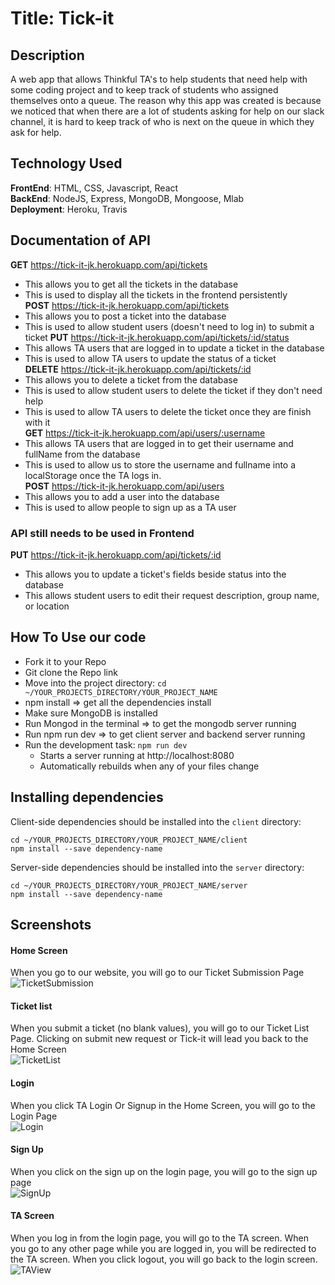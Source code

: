 # Title: Tick-it

## Description <br/> 
A web app that allows Thinkful TA's to help students that need help with some coding project and to keep track of students who assigned themselves onto a queue. The reason why this app was created is because we noticed that when there are a lot of students asking for help on our slack channel, it is hard to keep track of who is next on the queue in which they ask for help.

## Technology Used <br/>
**FrontEnd**: HTML, CSS, Javascript, React<br/>
**BackEnd**: NodeJS, Express, MongoDB, Mongoose, Mlab<br/>
**Deployment**: Heroku, Travis <br/> 

## Documentation of API <br/>
**GET** https://tick-it-jk.herokuapp.com/api/tickets <br/>
  * This allows you to get all the tickets in the database <br/>
  * This is used to display all the tickets in the frontend persistently</br>
**POST** https://tick-it-jk.herokuapp.com/api/tickets <br/>
  * This allows you to post a ticket into the database <br/>
  * This is used to allow student users (doesn't need to log in) to submit a ticket
**PUT** https://tick-it-jk.herokuapp.com/api/tickets/:id/status <br/>
  * This allows TA users that are logged in to update a ticket in the database <br/>
  * This is used to allow TA users to update the status of a ticket <br/>
**DELETE** https://tick-it-jk.herokuapp.com/api/tickets/:id <br/>
  * This allows you to delete a ticket from the database <br/>
  * This is used to allow student users to delete the ticket if they don't need help <br/>
  * This is used to allow TA users to delete the ticket once they are finish with it <br/>
**GET** https://tick-it-jk.herokuapp.com/api/users/:username <br/>
  * This allows TA users that are logged in to get their username and fullName from the database <br/>
  * This is used to allow us to store the username and fullname into a localStorage once the TA logs in. <br/>
**POST** https://tick-it-jk.herokuapp.com/api/users <br/>
  * This allows you to add a user into the database <br/>
  * This is used to allow people to sign up as a TA user <br/>

### API still needs to be used in Frontend <br/>
**PUT** https://tick-it-jk.herokuapp.com/api/tickets/:id <br/>
  * This allows you to update a ticket's fields beside status into the database <br/>
  * This allows student users to edit their request description, group name, or location

## How To Use our code <br/>
* Fork it to your Repo
* Git clone the Repo link
* Move into the project directory: `cd ~/YOUR_PROJECTS_DIRECTORY/YOUR_PROJECT_NAME`
* npm install => get all the dependencies install
* Make sure MongoDB is installed
* Run Mongod in the terminal => to get the mongodb server running
* Run npm run dev => to get client server and backend server running
* Run the development task: `npm run dev`
    * Starts a server running at http://localhost:8080
    * Automatically rebuilds when any of your files change

## Installing dependencies

Client-side dependencies should be installed into the `client` directory:

```
cd ~/YOUR_PROJECTS_DIRECTORY/YOUR_PROJECT_NAME/client
npm install --save dependency-name
```

Server-side dependencies should be installed into the `server` directory:

```
cd ~/YOUR_PROJECTS_DIRECTORY/YOUR_PROJECT_NAME/server
npm install --save dependency-name
```

## Screenshots <br/>
#### Home Screen <br/>
When you go to our website, you will go to our Ticket Submission Page <br/>
![TicketSubmission](README_images/submitTicket.png "Ticket Submission") <br/>

#### Ticket list <br/>
When you submit a ticket (no blank values), you will go to our Ticket List Page. Clicking on submit new request or Tick-it will lead you back to the Home Screen <br/>
![TicketList](README_images/requestForm.png "Ticket List") <br/>

#### Login <br/>
When you click TA Login Or Signup in the Home Screen, you will go to the Login Page <br/>
![Login](README_images/login.png "Login") <br/>

#### Sign Up <br/>
When you click on the sign up on the login page, you will go to the sign up page <br/>
![SignUp](README_images/signup.png "Sign Up") <br/>

#### TA Screen <br/>
When you log in from the login page, you will go to the TA screen. When you go to any other page while you are logged in, you will be redirected to the TA screen. When you click logout, you will go back to the login screen. <br/>
![TAView](README_images/TAscreen.png "TA Screen") <br/>

